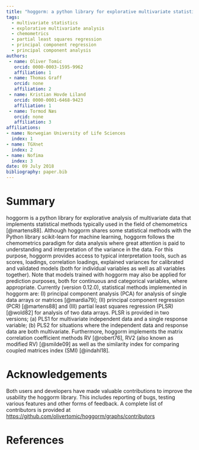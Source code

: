 ```yaml
---
title: "hoggorm: a python library for explorative multivariate statistics"
tags:
  - multivariate statistics
  - explorative multivariate analysis
  - chemometrics
  - partial least squares regression
  - principal component regression
  - principal component analysis
authors:
 - name: Oliver Tomic
   orcid: 0000-0003-1595-9962
   affiliation: 1
 - name: Thomas Graff
   orcid: none
   affiliation: 2
 - name: Kristian Hovde Liland
   orcid: 0000-0001-6468-9423
   affiliation: 1
 - name: Tormod Næs
   orcid: none
   affiliation: 3
affiliations:
- name: Norwegian University of Life Sciences
  index: 1
- name: TGXnet
  index: 2
- name: Nofima
  index: 3
date: 09 July 2018
bibliography: paper.bib
---
```


# Summary
hoggorm is a python library for explorative analysis of multivariate data that implements statistical methods typically used in the field of chemometrics [@martens88]. Although hoggorm shares some statistical methods with the Python library scikit-learn for machine learning, hoggorm follows the chemometrics paradigm for data analysis where great attention is paid to understanding and interpretation of the variance in the data. For this purpose, hoggorm provides access to typical interpretation tools, such as scores, loadings, correlation loadings, explained variances for calibrated and validated models (both for individual variables as well as all variables together). Note that models trained with hoggorm may also be applied for prediction purposes, both for continuous and categorical variables, where appropriate. Currently (version 0.12.0), statistical methods implemented in hoggorm are: (I) principal component analysis (PCA) for analysis of single data arrays or matrices [@mardia79]; (II) principal component regression (PCR) [@martens88] and (III) partial least squares regression (PLSR) [@wold82] for analysis of two data arrays. PLSR is provided in two versions; (a) PLS1 for multivariate independent data and a single response variable; (b) PLS2 for situations where the independent data and response data are both multivariate. Furthermore, hoggorm implements the matrix correlation coefficient methods RV [@robert76], RV2 (also known as modified RV) [@smilde09] as well as the similarity index for comparing coupled matrices index (SMI) [@indahl18].

# Acknowledgements
Both users and developers have made valuable contributions to improve the usability the hoggorm library. This includes reporting of bugs, testing various features and other forms of feedback. A complete list of contributors is provided at https://github.com/olivertomic/hoggorm/graphs/contributors

# References
